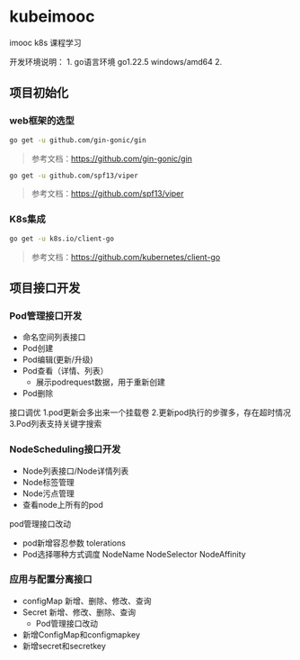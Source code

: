 # kubeimooc

imooc k8s 课程学习

开发环境说明：
    1. go语言环境 go1.22.5 windows/amd64
    2. 

## 项目初始化

### web框架的选型
```bash
go get -u github.com/gin-gonic/gin
```
>参考文档：https://github.com/gin-gonic/gin

```bash
go get -u github.com/spf13/viper
```
>参考文档：https://github.com/spf13/viper

### K8s集成
```bash
go get -u k8s.io/client-go
```
>参考文档：https://github.com/kubernetes/client-go
## 项目接口开发
### Pod管理接口开发
- 命名空间列表接口 
- Pod创建
- Pod编辑(更新/升级)
- Pod查看（详情、列表）
  - 展示podrequest数据，用于重新创建
- Pod删除

接口调优
1.pod更新会多出来一个挂载卷
2.更新pod执行的步骤多，存在超时情况
3.Pod列表支持关键字搜索

### NodeScheduling接口开发
- Node列表接口/Node详情列表
- Node标签管理
- Node污点管理
- 查看node上所有的pod

pod管理接口改动
- pod新增容忍参数 tolerations
- Pod选择哪种方式调度 NodeName NodeSelector NodeAffinity

### 应用与配置分离接口
- configMap 新增、删除、修改、查询
- Secret 新增、修改、删除、查询
  - Pod管理接口改动
- 新增ConfigMap和configmapkey
- 新增secret和secretkey
###